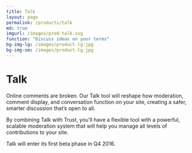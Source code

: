 ```yaml
---
title: Talk
layout: page
permalink: /products/talk
md: true
imgurl: /images/prod-talk.svg
function: "Discuss ideas on your terms"
bg-img-lg: /images/product-lg.jpg
bg-img-sm: /images/product-lg.jpg
---
```

# Talk 

Online comments are broken. Our Talk tool will reshape how moderation, comment display, and conversation function on your site, creating a safer, smarter discussion that’s open to all.

By combining Talk with Trust, you’ll have a flexible tool with a powerful, scalable moderation system that will help you manage all levels of contributions to your site.

Talk will enter its first beta phase in Q4 2016.

